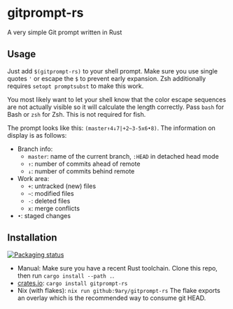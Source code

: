 # gitprompt-rs

A very simple Git prompt written in Rust

## Usage

Just add `$(gitprompt-rs)` to your shell prompt. Make sure you use single quotes
`'` or escape the `$` to prevent early expansion.
Zsh additionally requires `setopt promptsubst` to make this work.

You most likely want to let your shell know that the color escape sequences are
not actually visible so it will calculate the length correctly. Pass `bash` for
Bash or `zsh` for Zsh.
This is not required for fish.

The prompt looks like this: `(master↑4↓7|+2~3-5x6•8)`. The information on
display is as follows:
- Branch info:
  - `master`: name of the current branch, `:HEAD` in detached head mode
  - `↑`: number of commits ahead of remote
  - `↓`: number of commits behind remote
- Work area:
  - `+`: untracked (new) files
  - `~`: modified files
  - `-`: deleted files
  - `x`: merge conflicts
- `•`: staged changes

## Installation

[![Packaging status](https://repology.org/badge/vertical-allrepos/gitprompt-rs.svg)](https://repology.org/project/gitprompt-rs/versions)

- Manual: Make sure you have a recent Rust toolchain. Clone this repo, then run
  `cargo install --path .`.
- [crates.io](https://crates.io/crates/gitprompt-rs):
  `cargo install gitprompt-rs`
- Nix (with flakes):
  `nix run github:9ary/gitprompt-rs`
  The flake exports an overlay which is the recommended way to consume git HEAD.
